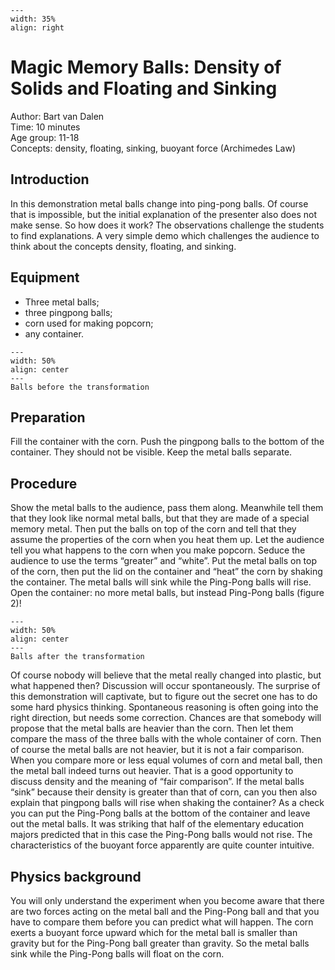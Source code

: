 

<div style="clear: both;">

```{figure} ../../figures/open.png
---
width: 35%
align: right
```

</div>

# Magic Memory Balls: Density of Solids and Floating and Sinking

Author:     Bart van Dalen\
Time:	  	  10 minutes\
Age group:	11-18\
Concepts:	  density, floating, sinking, buoyant force (Archimedes Law)

## Introduction
In this demonstration metal balls change into ping-pong balls. Of course that is impossible, but the initial explanation of the presenter also does not make sense. So how does it work? The observations challenge the students to find explanations. A very simple demo which challenges the audience to think about the concepts density, floating, and sinking.

## Equipment
* Three metal balls; 
* three pingpong balls; 
* corn used for making popcorn; 
* any container. 

```{figure} demo08_figure1.jpg
---
width: 50%
align: center
---
Balls before the transformation
```

## Preparation
Fill the container with the corn. Push the pingpong balls to the bottom of the container. They should not be visible. Keep the metal balls separate. 

## Procedure
Show the metal balls to the audience, pass them along. Meanwhile tell them that they look like normal metal balls, but that they are made of a special memory metal. Then put the balls on top of the corn and tell that they assume the properties of the corn when you heat them up. Let the audience tell you what happens to the corn when you make popcorn. Seduce the audience to use the terms “greater” and “white”. 
Put the metal balls on top of the corn, then put the lid on the container and “heat” the corn by shaking the container. The metal balls will sink while the Ping-Pong balls will rise. Open the container: no more metal balls, but instead Ping-Pong balls (figure 2)!

```{figure} demo08_figure2.jpg
---
width: 50%
align: center
---
Balls after the transformation
```

Of course nobody will believe that the metal really changed into plastic, but what happened then? Discussion will occur spontaneously. The surprise of this demonstration will captivate, but to figure out the secret one has to do some hard physics thinking.
Spontaneous reasoning is often going into the right direction, but needs some correction. Chances are that somebody will propose that the metal balls are heavier than the corn. Then let them compare the mass of the three balls with the whole container of corn. Then of course the metal balls are not heavier, but it is not a fair comparison. When you compare more or less equal volumes of corn and metal ball, then the metal ball indeed turns out heavier. That is a good opportunity to discuss density and the meaning of “fair comparison”.
If the metal balls “sink” because their density is greater than that of corn, can you then also explain that pingpong balls will rise when shaking the container? As a check you can put the Ping-Pong balls at the bottom of the container and leave out the metal balls. It was striking that half of the elementary education majors predicted that in this case the Ping-Pong balls would not rise. The characteristics of the buoyant force apparently are quite counter intuitive.

  ## Physics background
You will only understand the experiment when you become aware that there are two forces acting on the metal ball and the Ping-Pong ball and that you have to compare them before you can predict what will happen. The corn exerts a buoyant force upward which for the metal ball is smaller than gravity but for the Ping-Pong ball greater than gravity. So the metal balls sink while the Ping-Pong balls will float on the corn.

